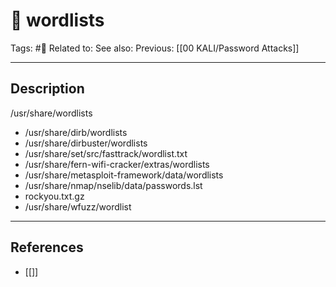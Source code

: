 # 💢 wordlists
Tags: #💢
Related to: 
See also: 
Previous: [[00 KALI/Password Attacks]]

---
## Description
/usr/share/wordlists

+ /usr/share/dirb/wordlists
+ /usr/share/dirbuster/wordlists
+ /usr/share/set/src/fasttrack/wordlist.txt
+ /usr/share/fern-wifi-cracker/extras/wordlists
+ /usr/share/metasploit-framework/data/wordlists
+ /usr/share/nmap/nselib/data/passwords.lst
+ rockyou.txt.gz
+ /usr/share/wfuzz/wordlist


---
## References
- [[]]